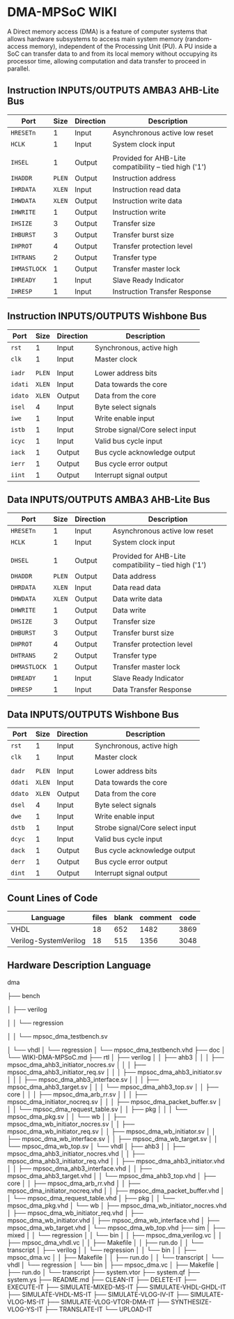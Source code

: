 # DMA-MPSoC WIKI

A Direct memory access (DMA) is a feature of computer systems that allows hardware subsystems to access main system memory (random-access memory), independent of the Processing Unit (PU). A PU inside a SoC can transfer data to and from its local memory without occupying its processor time, allowing computation and data transfer to proceed in parallel.


## Instruction INPUTS/OUTPUTS AMBA3 AHB-Lite Bus

| Port         |  Size  | Direction | Description                                           |
| -------------| ------ | --------- | ----------------------------------------------------- |
| `HRESETn`    |    1   |   Input   | Asynchronous active low reset                         |
| `HCLK`       |    1   |   Input   | System clock input                                    |
|              |        |           |                                                       |
| `IHSEL`      |    1   |   Output  | Provided for AHB-Lite compatibility – tied high ('1') |
| `IHADDR`     | `PLEN` |   Output  | Instruction address                                   |
| `IHRDATA`    | `XLEN` |   Input   | Instruction read data                                 |
| `IHWDATA`    | `XLEN` |   Output  | Instruction write data                                |
| `IHWRITE`    |    1   |   Output  | Instruction write                                     |
| `IHSIZE`     |    3   |   Output  | Transfer size                                         |
| `IHBURST`    |    3   |   Output  | Transfer burst size                                   |
| `IHPROT`     |    4   |   Output  | Transfer protection level                             |
| `IHTRANS`    |    2   |   Output  | Transfer type                                         |
| `IHMASTLOCK` |    1   |   Output  | Transfer master lock                                  |
| `IHREADY`    |    1   |   Input   | Slave Ready Indicator                                 |
| `IHRESP`     |    1   |   Input   | Instruction Transfer Response                         |


## Instruction INPUTS/OUTPUTS Wishbone Bus

| Port    |  Size  | Direction | Description                     |
| --------| ------ | --------- | ------------------------------- |
| `rst`   |    1   |   Input   | Synchronous, active high        |
| `clk`   |    1   |   Input   | Master clock                    |
|         |        |           |                                 |
| `iadr`  | `PLEN` |   Input   | Lower address bits              |
| `idati` | `XLEN` |   Input   | Data towards the core           |
| `idato` | `XLEN` |   Output  | Data from the core              |
| `isel`  |    4   |   Input   | Byte select signals             |
| `iwe`   |    1   |   Input   | Write enable input              |
| `istb`  |    1   |   Input   | Strobe signal/Core select input |
| `icyc`  |    1   |   Input   | Valid bus cycle input           |
| `iack`  |    1   |   Output  | Bus cycle acknowledge output    |
| `ierr`  |    1   |   Output  | Bus cycle error output          |
| `iint`  |    1   |   Output  | Interrupt signal output         |


## Data INPUTS/OUTPUTS AMBA3 AHB-Lite Bus

| Port         |  Size  | Direction | Description                                           |
| -------------| ------ | --------- | ----------------------------------------------------- |
| `HRESETn`    |    1   |   Input   | Asynchronous active low reset                         |
| `HCLK`       |    1   |   Input   | System clock input                                    |
|              |        |           |                                                       |
| `DHSEL`      |    1   |   Output  | Provided for AHB-Lite compatibility – tied high ('1') |
| `DHADDR`     | `PLEN` |   Output  | Data address                                          |
| `DHRDATA`    | `XLEN` |   Input   | Data read data                                        |
| `DHWDATA`    | `XLEN` |   Output  | Data write data                                       |
| `DHWRITE`    |    1   |   Output  | Data write                                            |
| `DHSIZE`     |    3   |   Output  | Transfer size                                         |
| `DHBURST`    |    3   |   Output  | Transfer burst size                                   |
| `DHPROT`     |    4   |   Output  | Transfer protection level                             |
| `DHTRANS`    |    2   |   Output  | Transfer type                                         |
| `DHMASTLOCK` |    1   |   Output  | Transfer master lock                                  |
| `DHREADY`    |    1   |   Input   | Slave Ready Indicator                                 |
| `DHRESP`     |    1   |   Input   | Data Transfer Response                                |


## Data INPUTS/OUTPUTS Wishbone Bus

| Port    |  Size  | Direction | Description                     |
| --------| ------ | --------- | ------------------------------- |
| `rst`   |    1   |   Input   | Synchronous, active high        |
| `clk`   |    1   |   Input   | Master clock                    |
|         |        |           |                                 |
| `dadr`  | `PLEN` |   Input   | Lower address bits              |
| `ddati` | `XLEN` |   Input   | Data towards the core           |
| `ddato` | `XLEN` |   Output  | Data from the core              |
| `dsel`  |    4   |   Input   | Byte select signals             |
| `dwe`   |    1   |   Input   | Write enable input              |
| `dstb`  |    1   |   Input   | Strobe signal/Core select input |
| `dcyc`  |    1   |   Input   | Valid bus cycle input           |
| `dack`  |    1   |   Output  | Bus cycle acknowledge output    |
| `derr`  |    1   |   Output  | Bus cycle error output          |
| `dint`  |    1   |   Output  | Interrupt signal output         |


## Count Lines of Code

|Language              | files | blank | comment | code |
| ---------------------| ----- | ----- | ------- | ---- |
|VHDL                  |    18 |   652 |    1482 | 3869 |
|Verilog-SystemVerilog |    18 |   515 |    1356 | 3048 |


## Hardware Description Language

dma

├── bench

│   ├── verilog

│   │   └── regression

│   │       └── mpsoc_dma_testbench.sv

│   └── vhdl
│       └── regression
│           └── mpsoc_dma_testbench.vhd
├── doc
│ └── WIKI-DMA-MPSoC.md
├── rtl
│   ├── verilog
│   │   ├── ahb3
│   │   │   ├── mpsoc_dma_ahb3_initiator_nocres.sv
│   │   │   ├── mpsoc_dma_ahb3_initiator_req.sv
│   │   │   ├── mpsoc_dma_ahb3_initiator.sv
│   │   │   ├── mpsoc_dma_ahb3_interface.sv
│   │   │   ├── mpsoc_dma_ahb3_target.sv
│   │   │   └── mpsoc_dma_ahb3_top.sv
│   │   ├── core
│   │   │   ├── mpsoc_dma_arb_rr.sv
│   │   │   ├── mpsoc_dma_initiator_nocreq.sv
│   │   │   ├── mpsoc_dma_packet_buffer.sv
│   │   │   └── mpsoc_dma_request_table.sv
│   │   ├── pkg
│   │   │   └── mpsoc_dma_pkg.sv
│   │   └── wb
│   │       ├── mpsoc_dma_wb_initiator_nocres.sv
│   │       ├── mpsoc_dma_wb_initiator_req.sv
│   │       ├── mpsoc_dma_wb_initiator.sv
│   │       ├── mpsoc_dma_wb_interface.sv
│   │       ├── mpsoc_dma_wb_target.sv
│   │       └── mpsoc_dma_wb_top.sv
│   └── vhdl
│       ├── ahb3
│       │   ├── mpsoc_dma_ahb3_initiator_nocres.vhd
│       │   ├── mpsoc_dma_ahb3_initiator_req.vhd
│       │   ├── mpsoc_dma_ahb3_initiator.vhd
│       │   ├── mpsoc_dma_ahb3_interface.vhd
│       │   ├── mpsoc_dma_ahb3_target.vhd
│       │   └── mpsoc_dma_ahb3_top.vhd
│       ├── core
│       │   ├── mpsoc_dma_arb_rr.vhd
│       │   ├── mpsoc_dma_initiator_nocreq.vhd
│       │   ├── mpsoc_dma_packet_buffer.vhd
│       │   └── mpsoc_dma_request_table.vhd
│       ├── pkg
│       │   └── mpsoc_dma_pkg.vhd
│       └── wb
│           ├── mpsoc_dma_wb_initiator_nocres.vhd
│           ├── mpsoc_dma_wb_initiator_req.vhd
│           ├── mpsoc_dma_wb_initiator.vhd
│           ├── mpsoc_dma_wb_interface.vhd
│           ├── mpsoc_dma_wb_target.vhd
│           └── mpsoc_dma_wb_top.vhd
├── sim
│   ├── mixed
│   │   └── regression
│   │       └── bin
│   │           ├── mpsoc_dma_verilog.vc
│   │           ├── mpsoc_dma_vhdl.vc
│   │           ├── Makefile
│   │           ├── run.do
│   │           └── transcript
│   ├── verilog
│   │   └── regression
│   │       └── bin
│   │           ├── mpsoc_dma.vc
│   │           ├── Makefile
│   │           ├── run.do
│   │           └── transcript
│   └── vhdl
│       └── regression
│           └── bin
│               ├── mpsoc_dma.vc
│               ├── Makefile
│               ├── run.do
│               └── transcript
├── system.vtor
├── system.qf
├── system.ys
├── README.md
├── CLEAN-IT
├── DELETE-IT
├── EXECUTE-IT
├── SIMULATE-MIXED-MS-IT
├── SIMULATE-VHDL-GHDL-IT
├── SIMULATE-VHDL-MS-IT
├── SIMULATE-VLOG-IV-IT
├── SIMULATE-VLOG-MS-IT
├── SIMULATE-VLOG-VTOR-DMA-IT
├── SYNTHESIZE-VLOG-YS-IT
├── TRANSLATE-IT
└── UPLOAD-IT
